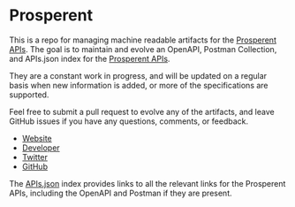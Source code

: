 # ProsperentThis is a repo for managing machine readable artifacts for the [Prosperent APIs](http://prosperent.com). The goal is to maintain and evolve an OpenAPI, Postman Collection, and APIs.json index for the [Prosperent APIs](http://prosperent.com).They are a constant work in progress, and will be updated on a regular basis when new information is added, or more of the specifications are supported.Feel free to submit a pull request to evolve any of the artifacts, and leave GitHub issues if you have any questions, comments, or feedback.- [Website](http://prosperent.com)- [Developer](http://prosperent.com)- [Twitter](https://twitter.com/prosperent)- [GitHub](https://github.com/prosperent)The [APIs.json](https://github.com/api-evangelist/prosperent/blob/master/apis.json) index provides links to all the relevant links for the Prosperent APIs, including the OpenAPI and Postman if they are present.